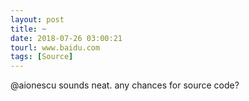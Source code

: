 ```yaml
---
layout: post
title: ~
date: 2018-07-26 03:00:21
tourl: www.baidu.com
tags: [Source]
---
```

@aionescu sounds neat. any chances for source code?